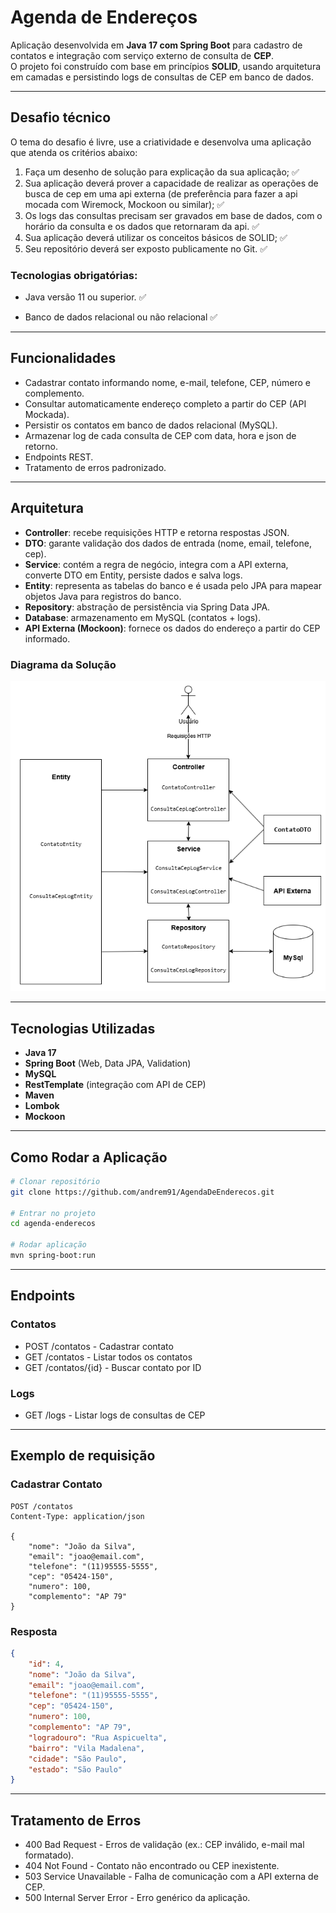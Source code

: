 # Agenda de Endereços

Aplicação desenvolvida em **Java 17 com Spring Boot** para cadastro de contatos e integração com serviço externo de consulta de **CEP**.  
O projeto foi construído com base em princípios **SOLID**, usando arquitetura em camadas e persistindo logs de consultas de CEP em banco de dados.

---

## Desafio técnico

O tema do desafio é livre, use a criatividade e desenvolva uma aplicação que atenda os critérios abaixo:

1. Faça um desenho de solução para explicação da sua aplicação; ✅
2. Sua aplicação deverá prover a capacidade de realizar as operações de busca de cep em uma api externa (de preferência para fazer a api mocada com Wiremock, Mockoon ou similar); ✅
3. Os logs das consultas precisam ser gravados em base de dados, com o horário da consulta e os dados que retornaram da api. ✅
4. Sua aplicação deverá utilizar os conceitos básicos de SOLID; ✅
5. Seu repositório deverá ser exposto publicamente no Git. ✅

### Tecnologias obrigatórias:

- Java versão 11 ou superior. ✅

- Banco de dados relacional ou não relacional ✅

---

## Funcionalidades

- Cadastrar contato informando nome, e-mail, telefone, CEP, número e complemento.
- Consultar automaticamente endereço completo a partir do CEP (API Mockada).
- Persistir os contatos em banco de dados relacional (MySQL).
- Armazenar log de cada consulta de CEP com data, hora e json de retorno.
- Endpoints REST.
- Tratamento de erros padronizado.

---

## Arquitetura

- **Controller**: recebe requisições HTTP e retorna respostas JSON.
- **DTO**: garante validação dos dados de entrada (nome, email, telefone, cep).
- **Service**: contém a regra de negócio, integra com a API externa, converte DTO em Entity, persiste dados e salva logs.
- **Entity**: representa as tabelas do banco e é usada pelo JPA para mapear objetos Java para registros do banco.
- **Repository**: abstração de persistência via Spring Data JPA.
- **Database**: armazenamento em MySQL (contatos + logs).
- **API Externa (Mockoon)**: fornece os dados do endereço a partir do CEP informado.

### Diagrama da Solução
![Diagrama da Solução](diagrama_agenda_de_cliente.png)

---

## Tecnologias Utilizadas

- **Java 17**
- **Spring Boot** (Web, Data JPA, Validation)
- **MySQL**
- **RestTemplate** (integração com API de CEP)
- **Maven**
- **Lombok**
- **Mockoon**

---

## Como Rodar a Aplicação

```bash
# Clonar repositório
git clone https://github.com/andrem91/AgendaDeEnderecos.git

# Entrar no projeto
cd agenda-enderecos

# Rodar aplicação
mvn spring-boot:run
```

---

## Endpoints

### Contatos

- POST /contatos - Cadastrar contato
- GET /contatos - Listar todos os contatos
- GET /contatos/{id} - Buscar contato por ID

### Logs

- GET /logs - Listar logs de consultas de CEP

---

## Exemplo de requisição

### Cadastrar Contato

```http
POST /contatos
Content-Type: application/json

{
    "nome": "João da Silva",
    "email": "joao@email.com",
    "telefone": "(11)95555-5555",
    "cep": "05424-150",
    "numero": 100,
    "complemento": "AP 79"
}
```

### Resposta

```json
{
    "id": 4,
    "nome": "João da Silva",
    "email": "joao@email.com",
    "telefone": "(11)95555-5555",
    "cep": "05424-150",
    "numero": 100,
    "complemento": "AP 79",
    "logradouro": "Rua Aspicuelta",
    "bairro": "Vila Madalena",
    "cidade": "São Paulo",
    "estado": "São Paulo"
}
```

---

## Tratamento de Erros

- 400 Bad Request - Erros de validação (ex.: CEP inválido, e-mail mal formatado).
- 404 Not Found - Contato não encontrado ou CEP inexistente.
- 503 Service Unavailable - Falha de comunicação com a API externa de CEP.
- 500 Internal Server Error - Erro genérico da aplicação.


